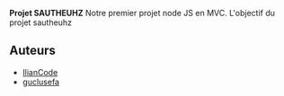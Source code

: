 **Projet SAUTHEUHZ**
Notre premier projet node JS en MVC.
L'objectif du projet sautheuhz 


## Auteurs
- [IlianCode](https://github.com/IlianCode)
- [guclusefa](https://github.com/guclusefa)
